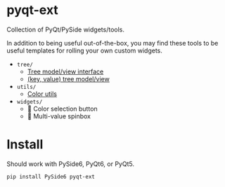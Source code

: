 # pyqt-ext
Collection of PyQt/PySide widgets/tools.

In addition to being useful out-of-the-box, you may find these tools to be useful templates for rolling your own custom widgets.

- `tree/`
    - [Tree model/view interface](docs/AbstractTree.md)
    - [(key, value) tree model/view](docs/KeyValueTree.md)
- `utils/`
    - [Color utils](docs/ColorUtils.md)
- `widgets/`
    - 🚧 Color selection button
    - 🚧 Multi-value spinbox

# Install
Should work with PySide6, PyQt6, or PyQt5.
```shell
pip install PySide6 pyqt-ext
```
